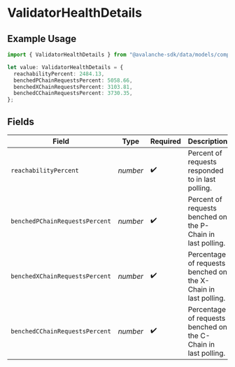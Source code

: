 # ValidatorHealthDetails

## Example Usage

```typescript
import { ValidatorHealthDetails } from "@avalanche-sdk/data/models/components";

let value: ValidatorHealthDetails = {
  reachabilityPercent: 2484.13,
  benchedPChainRequestsPercent: 5058.66,
  benchedXChainRequestsPercent: 3103.81,
  benchedCChainRequestsPercent: 3730.35,
};
```

## Fields

| Field                                                          | Type                                                           | Required                                                       | Description                                                    |
| -------------------------------------------------------------- | -------------------------------------------------------------- | -------------------------------------------------------------- | -------------------------------------------------------------- |
| `reachabilityPercent`                                          | *number*                                                       | :heavy_check_mark:                                             | Percent of requests responded to in last polling.              |
| `benchedPChainRequestsPercent`                                 | *number*                                                       | :heavy_check_mark:                                             | Percent of requests benched on the P-Chain in last polling.    |
| `benchedXChainRequestsPercent`                                 | *number*                                                       | :heavy_check_mark:                                             | Percentage of requests benched on the X-Chain in last polling. |
| `benchedCChainRequestsPercent`                                 | *number*                                                       | :heavy_check_mark:                                             | Percentage of requests benched on the C-Chain in last polling. |